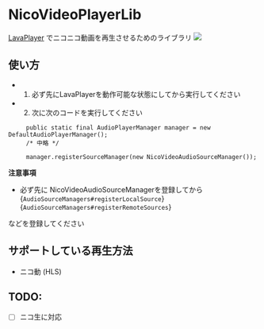 # NicoVideoPlayerLib
[LavaPlayer](https://github.com/sedmelluq/lavaplayer) でニコニコ動画を再生させるためのライブラリ
[![](https://jitpack.io/v/nanami-network/NicoVideoPlayerLib.svg)](https://jitpack.io/#nanami-network/NicoVideoPlayerLib)

## 使い方
- 1. 必ず先にLavaPlayerを動作可能な状態にしてから実行してください
- 2. 次に次のコードを実行してください

````
     public static final AudioPlayerManager manager = new DefaultAudioPlayerManager();
     /* 中略 */
        
     manager.registerSourceManager(new NicoVideoAudioSourceManager());
````

**注意事項**
- 必ず先に NicoVideoAudioSourceManagerを登録してから
{``AudioSourceManagers#registerLocalSource``}
{``AudioSourceManagers#registerRemoteSources``}

などを登録してください


## サポートしている再生方法
- ニコ動 (HLS)

## TODO:
- [ ] ニコ生に対応
